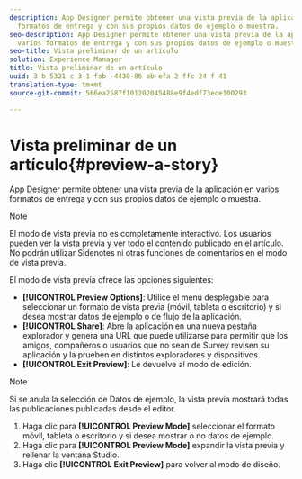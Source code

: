 ```yaml
---
description: App Designer permite obtener una vista previa de la aplicación en varios
  formatos de entrega y con sus propios datos de ejemplo o muestra.
seo-description: App Designer permite obtener una vista previa de la aplicación en
  varios formatos de entrega y con sus propios datos de ejemplo o muestra.
seo-title: Vista preliminar de un artículo
solution: Experience Manager
title: Vista preliminar de un artículo
uuid: 3 b 5321 c 3-1 fab -4439-86 ab-efa 2 ffc 24 f 41
translation-type: tm+mt
source-git-commit: 566ea2587f101202045488e9f4edf73ece100293

---
```



# Vista preliminar de un artículo{#preview-a-story}

App Designer permite obtener una vista previa de la aplicación en varios formatos de entrega y con sus propios datos de ejemplo o muestra.

>[!NOTE]
>
>El modo de vista previa no es completamente interactivo. Los usuarios pueden ver la vista previa y ver todo el contenido publicado en el artículo. No podrán utilizar Sidenotes ni otras funciones de comentarios en el modo de vista previa.

El modo de vista previa ofrece las opciones siguientes:

* **[!UICONTROL Preview Options]**: Utilice el menú desplegable para seleccionar un formato de vista previa (móvil, tableta o escritorio) y si desea mostrar datos de ejemplo o de flujo de la aplicación.
* **[!UICONTROL Share]**: Abre la aplicación en una nueva pestaña explorador y genera una URL que puede utilizarse para permitir que los amigos, compañeros o usuarios que no sean de Survey revisen su aplicación y la prueben en distintos exploradores y dispositivos.
* **[!UICONTROL Exit Preview]**: Le devuelve al modo de edición.

>[!NOTE]
>
>Si se anula la selección de Datos de ejemplo, la vista previa mostrará todas las publicaciones publicadas desde el editor.

1. Haga clic para **[!UICONTROL Preview Mode]** seleccionar el formato móvil, tableta o escritorio y si desea mostrar o no datos de ejemplo.
1. Haga clic para **[!UICONTROL Preview Mode]** expandir la vista previa y rellenar la ventana Studio.
1. Haga clic **[!UICONTROL Exit Preview]** para volver al modo de diseño.
